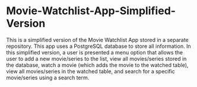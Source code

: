 # Movie-Watchlist-App-Simplified-Version

This is a simplified version of the Movie Watchlist App stored in a separate repository.
This app uses a PostgreSQL database to store all information. In this simplified version, 
a user is presented a menu option that allows the user to add a new movie/series to the 
list, view all movies/series stored in the database, watch a movie (which adds the movie
to the watched table), view all movies/series in the watched table, and search for a specific
movie/series using a search term.
